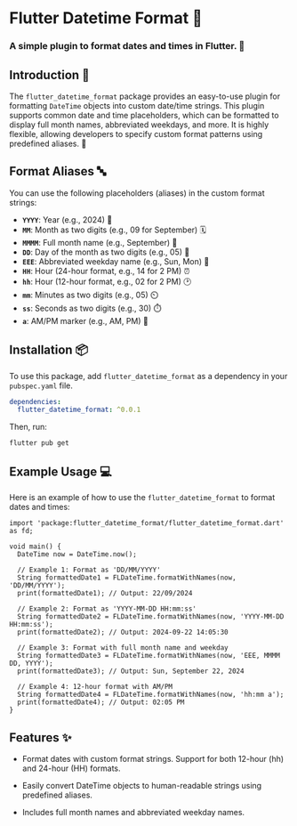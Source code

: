 # Flutter Datetime Format 🌟

### A simple plugin to format dates and times in Flutter. 📅

## Introduction 🚀
The `flutter_datetime_format` package provides an easy-to-use plugin for formatting `DateTime` objects into custom date/time strings. This plugin supports common date and time placeholders, which can be formatted to display full month names, abbreviated weekdays, and more. It is highly flexible, allowing developers to specify custom format patterns using predefined aliases. 🚀

## Format Aliases 🔤
You can use the following placeholders (aliases) in the custom format strings:

- **`YYYY`**: Year (e.g., 2024) 📆
- **`MM`**: Month as two digits (e.g., 09 for September) 🗓️
- **`MMMM`**: Full month name (e.g., September) 🌼
- **`DD`**: Day of the month as two digits (e.g., 05) 🔢
- **`EEE`**: Abbreviated weekday name (e.g., Sun, Mon) 📅
- **`HH`**: Hour (24-hour format, e.g., 14 for 2 PM) ⏰
- **`hh`**: Hour (12-hour format, e.g., 02 for 2 PM) 🕑
- **`mm`**: Minutes as two digits (e.g., 05) ⏲️
- **`ss`**: Seconds as two digits (e.g., 30) ⏱️
- **`a`**: AM/PM marker (e.g., AM, PM) 🌙

## Installation 📦

To use this package, add `flutter_datetime_format` as a dependency in your `pubspec.yaml` file.

```yaml
dependencies:
  flutter_datetime_format: ^0.0.1
```

Then, run:

```
flutter pub get
```

## Example Usage 💻
Here is an example of how to use the `flutter_datetime_format` to format dates and times:

```
import 'package:flutter_datetime_format/flutter_datetime_format.dart' as fd;

void main() {
  DateTime now = DateTime.now();

  // Example 1: Format as 'DD/MM/YYYY'
  String formattedDate1 = FLDateTime.formatWithNames(now, 'DD/MM/YYYY');
  print(formattedDate1); // Output: 22/09/2024

  // Example 2: Format as 'YYYY-MM-DD HH:mm:ss'
  String formattedDate2 = FLDateTime.formatWithNames(now, 'YYYY-MM-DD HH:mm:ss');
  print(formattedDate2); // Output: 2024-09-22 14:05:30

  // Example 3: Format with full month name and weekday
  String formattedDate3 = FLDateTime.formatWithNames(now, 'EEE, MMMM DD, YYYY');
  print(formattedDate3); // Output: Sun, September 22, 2024

  // Example 4: 12-hour format with AM/PM
  String formattedDate4 = FLDateTime.formatWithNames(now, 'hh:mm a');
  print(formattedDate4); // Output: 02:05 PM
}
```

## Features ✨
- Format dates with custom format strings.
Support for both 12-hour (hh) and 24-hour (HH) formats.

- Easily convert DateTime objects to human-readable strings using predefined aliases.
- Includes full month names and abbreviated weekday names.